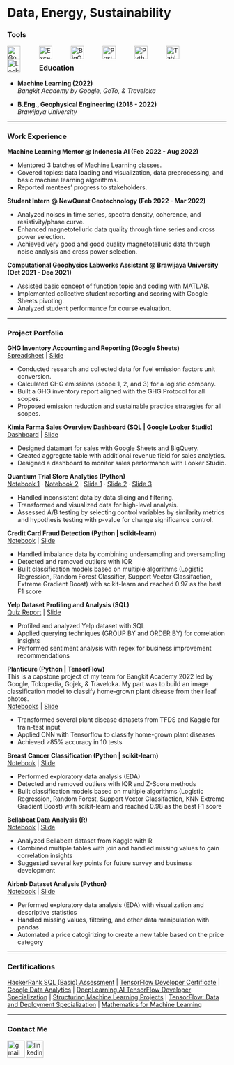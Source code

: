 # Data, Energy, Sustainability

### Tools
<img align="left" alt="Google Docs" width="30px" style="padding-right:40px;" src="https://roiamplified.com/wp-content/uploads/2018/09/gsuite-logo.png"/>
<img align="left" alt="Excel" width="30px" style="padding-right:40px;" src="https://upload.wikimedia.org/wikipedia/commons/3/34/Microsoft_Office_Excel_%282019%E2%80%93present%29.svg"/>
<img align="left" alt="BigQuery" width="30px" style="padding-right:40px;" src="https://www.vectorlogo.zone/logos/google_bigquery/google_bigquery-icon.svg"/>
<img align="left" alt="PostgreSQL" width="30px" style="padding-right:40px;" src="https://cdn.jsdelivr.net/gh/devicons/devicon/icons/postgresql/postgresql-original-wordmark.svg"/>
<img align="left" alt="Python" width="30px" style="padding-right:40px;" src="https://cdn.jsdelivr.net/gh/devicons/devicon/icons/python/python-original.svg"/>
<img align="left" alt="Tableau" width="30px" style="padding-right:40px;" src="https://www.svgrepo.com/show/354428/tableau-icon.svg"/>
<img align="left" alt="Looker" width="30px" style="padding-right:40px;" src="https://www.svgrepo.com/show/354012/looker-icon.svg"/> 
<br/>

### Education
- **Machine Learning (2022)**
<br/> *Bangkit Academy by Google, GoTo, & Traveloka*

- **B.Eng., Geophysical Engineering (2018 - 2022)**
<br/> *Brawijaya University*

---

### Work Experience
**Machine Learning Mentor @ Indonesia AI (Feb 2022 - Aug 2022)**
- Mentored 3 batches of Machine Learning classes.
- Covered topics: data loading and visualization, data preprocessing, and basic machine learning algorithms.
- Reported mentees’ progress to stakeholders.

**Student Intern @ NewQuest Geotechnology (Feb 2022 - Mar 2022)**
- Analyzed noises in time series, spectra density, coherence, and resistivity/phase curve.
- Enhanced magnetotelluric data quality through time series and cross power selection.
- Achieved very good and good quality magnetotelluric data through noise analysis and cross power selection.

**Computational Geophysics Labworks Assistant @ Brawijaya University (Oct 2021 - Dec 2021)**
- Assisted basic concept of function topic and coding with MATLAB.
- Implemented collective student reporting and scoring with Google Sheets pivoting.
- Analyzed student performance for course evaluation.

---

### Project Portfolio

**GHG Inventory Accounting and Reporting (Google Sheets)** <br/>
[Spreadsheet](https://docs.google.com/spreadsheets/d/18q8OMVsL3ypWcL-c_qNxCLZnzXuOPQlBYMkyzepX0O4/edit?usp=sharing) | [Slide](https://docs.google.com/presentation/d/1X1GuL6VmDiAVvpUYtB4TD9qJniqG0nHp/edit?usp=sharing&ouid=112423629682618049261&rtpof=true&sd=true)
- Conducted research and collected data for fuel emission factors unit conversion.
- Calculated GHG emissions (scope 1, 2, and 3) for a logistic company.
- Built a GHG inventory report aligned with the GHG Protocol for all scopes.
- Proposed emission reduction and sustainable practice strategies for all scopes.

**Kimia Farma Sales Overview Dashboard (SQL | Google Looker Studio)** <br/>
[Dashboard](https://lookerstudio.google.com/reporting/065d3130-8395-4caa-9abd-f84fb73cd504) | [Slide](https://drive.google.com/file/d/1vaiRffYkXqKtbuGUnR74c4_CZhvUEWj6/view?usp=sharing)
- Designed datamart for sales with Google Sheets and BigQuery.
- Created aggregate table with additional revenue field for sales analytics.
- Designed a dashboard to monitor sales performance with Looker Studio.

**Quantium Trial Store Analytics (Python)** <br/>
[Notebook 1](https://github.com/sribn/quantium-virutal-internship/blob/main/Quantium%20Data%20Analytics%20-%20Task%201.ipynb) · [Notebook 2](https://github.com/sribn/quantium-virutal-internship/blob/main/Quantium%20Data%20Analytics%20-%20Task%202.ipynb) | [Slide 1](https://drive.google.com/file/d/1QEczjWXzLAwcMt2u3UZYB2V9J_Z_6RhS/view?usp=sharing) · [Slide 2](https://drive.google.com/file/d/1VwtSHtjCHA6VGDSL6dI10cA4wzB9suIT/view?usp=sharing) · [Slide 3](https://drive.google.com/file/d/1IchsL5_L7Uml8OUj-RxaMaMAcRLbKo8a/view?usp=sharing)
- Handled inconsistent data by data slicing and filtering.
- Transformed and visualized data for high-level analysis.
- Assessed A/B testing by selecting control variables by similarity metrics and hypothesis testing with p-value for change significance control.

**Credit Card Fraud Detection (Python | scikit-learn)** <br/>
[Notebook](https://www.kaggle.com/code/sribn99/credit-card-fraud-detection) | [Slide](https://drive.google.com/file/d/1y1iM4D-9jUgUrNcDwvQUBM4DIWoIRjKF/view?usp=sharing)
- Handled imbalance data by combining undersampling and oversampling
- Detected and removed outliers with IQR
- Built classification models based on multiple algorithms (Logistic Regression, Random Forest Classifier, Support Vector Classifaction, Extreme Gradient Boost) with scikit-learn and reached 0.97 as the best F1 score 

**Yelp Dataset Profiling and Analysis (SQL)** <br/>
[Quiz Report](https://github.com/sribn/yelp/blob/main/Yelp%20Dataset%20Profiling%20and%20Analyzing%20.txt) | [Slide](https://drive.google.com/file/d/13qqP_GKMCQ3-TDpSH-XIQDLj_HfhRLjy/view?usp=sharing)
- Profiled and analyzed Yelp dataset with SQL
- Applied querying techniques (GROUP BY and ORDER BY) for correlation insights
- Performed sentiment analysis with regex for business improvement recommendations

**Planticure (Python | TensorFlow)** <br/>
This is a capstone project of my team for Bangkit Academy 2022 led by Google, Tokopedia, Gojek, & Traveloka. My part was to build an image classification model to classify home-grown plant disease from their leaf photos. <br/>
[Notebooks](https://github.com/sribn/plenticure-api/tree/main/models/notebook) | [Slide](https://drive.google.com/file/d/1lh86SHIH09RNJVtQsdEB0kVUJf2spktc/view?usp=sharing)
- Transformed several plant disease datasets from TFDS and Kaggle for train-test input
- Applied CNN with Tensorflow to classify home-grown plant diseases
- Achieved >85% accuracy in 10 tests

**Breast Cancer Classification (Python | scikit-learn)** <br/>
[Notebook](https://github.com/sribn/machine-learning-IAI/blob/main/finalproject-sribagusn.ipynb) | [Slide](https://drive.google.com/file/d/1F_u4NXxxBrI5N3W5C35g7GlDsTWhdPlS/view?usp=sharing)
- Performed exploratory data analysis (EDA)
- Detected and removed outliers with IQR and Z-Score methods
- Built classification models based on multiple algorithms (Logistic Regression, Random Forest, Support Vector Classifaction, KNN Extreme Gradient Boost) with scikit-learn and reached 0.98 as the best F1 score

**Bellabeat Data Analysis (R)** <br/>
[Notebook](https://www.kaggle.com/code/sribn99/bellabeat-case-study) | [Slide](https://drive.google.com/file/d/12XM2z6MmoKKm8Mq7tUCGfqrVNz24aslc/view?usp=sharing)
- Analyzed Bellabeat dataset from Kaggle with R
- Combined multiple tables with join and handled missing values to gain correlation insights
- Suggested several key points for future survey and business development

**Airbnb Dataset Analysis (Python)** <br/>
[Notebook](https://github.com/sribn/intermediate-python-IAI/blob/main/Final%20Project.ipynb) | [Slide](https://drive.google.com/file/d/1H59XhU3ERP8oOm0I8W1soXIshHmgZugU/view?usp=sharing)
- Performed exploratory data analysis (EDA) with visualization and descriptive statistics
- Handled missing values, filtering, and other data manipulation with pandas
- Automated a price catogirizing to create a new table based on the price category

---
### Certifications

[HackerRank SQL (Basic) Assessment](https://www.hackerrank.com/certificates/f82aec3d37f0) |
[TensorFlow Developer Certificate](https://www.credential.net/d56d855e-d45a-490a-a258-5d59d3c166a8) | 
[Google Data Analytics](https://coursera.org/share/2ea7ee5e5159049428c75acd0ed49059) | 
[DeepLearning.AI TensorFlow Developer Specialization](https://www.coursera.org/account/accomplishments/specialization/certificate/ZEMH8YK45C3T) | 
[Structuring Machine Learning Projects](https://www.coursera.org/account/accomplishments/certificate/FBYT9SAA6NDU) | 
[TensorFlow: Data and Deployment Specialization](https://www.coursera.org/account/accomplishments/specialization/certificate/NRSR5SAEZDCX) | 
[Mathematics for Machine Learning](https://coursera.org/share/a9a20ade295c6fe042ba367bcd99e935)

---
### Contact Me

[<img align="left" src='https://www.svgrepo.com/show/303108/google-icon-logo.svg' alt='gmail' height='40'>](mailto:sribn.wo@gmail.com)
[<img align="left" src='https://www.svgrepo.com/show/303207/linkedin-icon-logo.svg' alt='linkedin' height='40'>](https://www.linkedin.com/in/sribn/)
